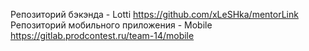 Репозиторий бэкэнда - Lotti
https://github.com/xLeSHka/mentorLink
Репозиторий мобильного приложения - Mobile
https://gitlab.prodcontest.ru/team-14/mobile